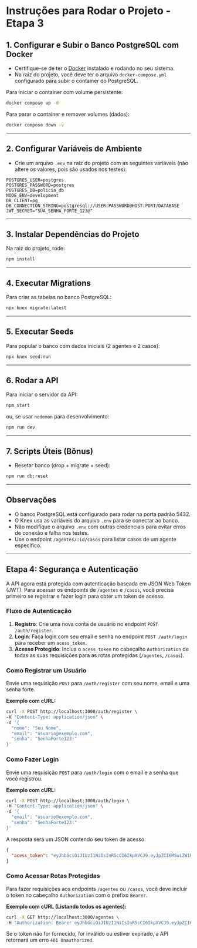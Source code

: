 # Instruções para Rodar o Projeto - Etapa 3

## 1. Configurar e Subir o Banco PostgreSQL com Docker

* Certifique-se de ter o [Docker](https://docs.docker.com/get-docker/) instalado e rodando no seu sistema.
* Na raiz do projeto, você deve ter o arquivo `docker-compose.yml` configurado para subir o container do PostgreSQL.

Para iniciar o container com volume persistente:

```bash
docker compose up -d
```

Para parar o container e remover volumes (dados):

```bash
docker compose down -v
```

---

## 2. Configurar Variáveis de Ambiente

* Crie um arquivo `.env` na raiz do projeto com as seguintes variáveis (não altere os valores, pois são usados nos testes):

```
POSTGRES_USER=postgres
POSTGRES_PASSWORD=postgres
POSTGRES_DB=policia_db
NODE_ENV=development
DB_CLIENT=pg
DB_CONNECTION_STRING=postgresql://USER:PASSWORD@HOST:PORT/DATABASE
JWT_SECRET="SUA_SENHA_FORTE_123@"
```

---

## 3. Instalar Dependências do Projeto

Na raiz do projeto, rode:

```bash
npm install
```

---

## 4. Executar Migrations

Para criar as tabelas no banco PostgreSQL:

```bash
npx knex migrate:latest
```

---

## 5. Executar Seeds

Para popular o banco com dados iniciais (2 agentes e 2 casos):

```bash
npx knex seed:run
```

---

## 6. Rodar a API

Para iniciar o servidor da API:

```bash
npm start
```

ou, se usar `nodemon` para desenvolvimento:

```bash
npm run dev
```

---

## 7. Scripts Úteis (Bônus)

* Resetar banco (drop + migrate + seed):

```bash
npm run db:reset
```

---

## Observações

* O banco PostgreSQL está configurado para rodar na porta padrão 5432.
* O Knex usa as variáveis do arquivo `.env` para se conectar ao banco.
* Não modifique o arquivo `.env` com outras credenciais para evitar erros de conexão e falha nos testes.
* Use o endpoint `/agentes/:id/casos` para listar casos de um agente específico.

---

## Etapa 4: Segurança e Autenticação

A API agora está protegida com autenticação baseada em JSON Web Token (JWT). Para acessar os endpoints de `/agentes` e `/casos`, você precisa primeiro se registrar e fazer login para obter um token de acesso.

### Fluxo de Autenticação

1.  **Registro**: Crie uma nova conta de usuário no endpoint `POST /auth/register`.
2.  **Login**: Faça login com seu email e senha no endpoint `POST /auth/login` para receber um `acess_token`.
3.  **Acesso Protegido**: Inclua o `acess_token` no cabeçalho `Authorization` de todas as suas requisições para as rotas protegidas (`/agentes`, `/casos`).

### Como Registrar um Usuário

Envie uma requisição `POST` para `/auth/register` com seu nome, email e uma senha forte.

**Exemplo com cURL:**
```bash
curl -X POST http://localhost:3000/auth/register \
-H "Content-Type: application/json" \
-d '{
  "nome": "Seu Nome",
  "email": "usuario@exemplo.com",
  "senha": "SenhaForte123!"
}'
```

### Como Fazer Login

Envie uma requisição `POST` para `/auth/login` com o email e a senha que você registrou.

**Exemplo com cURL:**
```bash
curl -X POST http://localhost:3000/auth/login \
-H "Content-Type: application/json" \
-d '{
  "email": "usuario@exemplo.com",
  "senha": "SenhaForte123!"
}'
```

A resposta será um JSON contendo seu token de acesso:
```json
{
  "acess_token": "eyJhbGciOiJIUzI1NiIsInR5cCI6IkpXVCJ9.eyJpZCI6MSwiZW1haWwiOiJ1c3VhcmlvQGV4ZW1wbG8uY29tIiwiaWF0IjoxNzE1ODg0NDAwLCJleHAiOjE3MTU4ODgwMDB9.somerandomsignature"
}
```

### Como Acessar Rotas Protegidas

Para fazer requisições aos endpoints `/agentes` ou `/casos`, você deve incluir o token no cabeçalho `Authorization` com o prefixo `Bearer`.

**Exemplo com cURL (Listando todos os agentes):**
```bash
curl -X GET http://localhost:3000/agentes \
-H "Authorization: Bearer eyJhbGciOiJIUzI1NiIsInR5cCI6IkpXVCJ9.eyJpZCI6MSwiZW1haWwiOiJ1c3VhcmlvQGV4ZW1wbG8uY29tIiwiaWF0IjoxNzE1ODg0NDAwLCJleHAiOjE3MTU4ODgwMDB9.somerandomsignature"
```

Se o token não for fornecido, for inválido ou estiver expirado, a API retornará um erro `401 Unauthorized`.